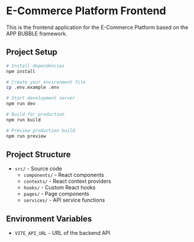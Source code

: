 # E-Commerce Platform Frontend

This is the frontend application for the E-Commerce Platform based on the APP BUBBLE framework.

## Project Setup

```bash
# Install dependencies
npm install

# Create your environment file
cp .env.example .env

# Start development server
npm run dev

# Build for production
npm run build

# Preview production build
npm run preview
```

## Project Structure

- `src/` - Source code
  - `components/` - React components
  - `contexts/` - React context providers
  - `hooks/` - Custom React hooks
  - `pages/` - Page components
  - `services/` - API service functions

## Environment Variables

- `VITE_API_URL` - URL of the backend API 
